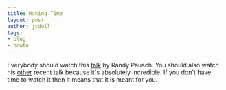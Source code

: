 ```yaml
---
title: Making Time
layout: post
author: jcdoll
tags:
- blog
- howto
---
```


Everybody should watch this [talk](http://video.google.com/videoplay?docid=-5784740380335567758) by Randy Pausch. You should also watch his [other](http://www.cs.cmu.edu/~pausch/) recent talk because it's absolutely incredible. If you don't have time to watch it then it means that it is meant for you.
